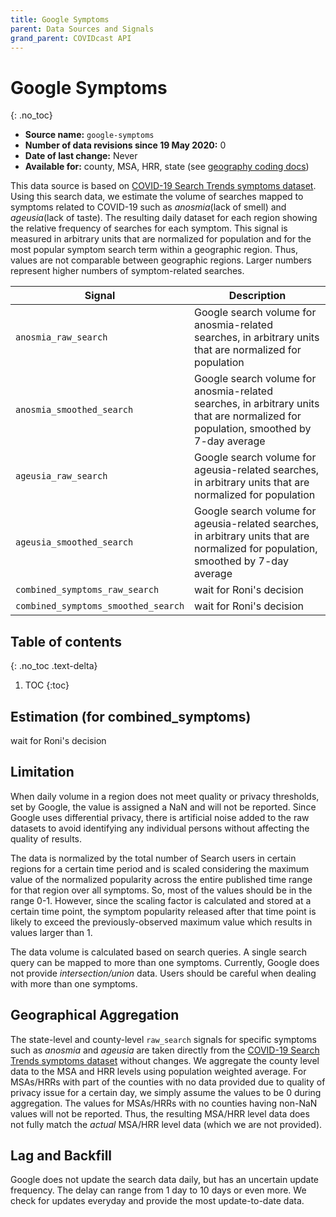 ```yaml
---
title: Google Symptoms
parent: Data Sources and Signals
grand_parent: COVIDcast API
---
```


# Google Symptoms
{: .no_toc}

* **Source name:** `google-symptoms`
* **Number of data revisions since 19 May 2020:** 0
* **Date of last change:** Never
* **Available for:** county, MSA, HRR, state (see [geography coding docs](../covidcast_geography.md))

This data source is based on [COVID-19 Search Trends symptoms dataset](https://github.com/google-research/open-covid-19-data/tree/master/data/exports/search_trends_symptoms_dataset). Using this search data, we estimate the volume of searches mapped to symptoms related 
to COVID-19 such as _anosmia_(lack of smell) and _ageusia_(lack of taste). The resulting daily dataset for each region 
showing the relative frequency of searches for each symptom.  This signal is measured 
in arbitrary units that are normalized for population and for the most popular symptom 
search term within a geographic region. Thus, values are not comparable between 
geographic regions. Larger numbers represent higher numbers of symptom-related 
searches.

| Signal | Description |
| --- | --- |
| `anosmia_raw_search` |  Google search volume for anosmia-related searches, in arbitrary units that are normalized for population |
| `anosmia_smoothed_search` | Google search volume for anosmia-related searches, in arbitrary units that are normalized for population, smoothed by 7-day average |
| `ageusia_raw_search` | Google search volume for ageusia-related searches, in arbitrary units that are normalized for population |
| `ageusia_smoothed_search` |  Google search volume for ageusia-related searches, in arbitrary units that are normalized for population, smoothed by 7-day average |
| `combined_symptoms_raw_search` | wait for Roni's decision |
| `combined_symptoms_smoothed_search` | wait for Roni's decision |



## Table of contents
{: .no_toc .text-delta}

1. TOC
{:toc}
## Estimation (for combined_symptoms)
wait for Roni's decision

## Limitation 
When daily volume in a region does not meet quality or privacy thresholds, set by Google, the value
is assigned a NaN and will not be reported. Since Google uses differential privacy, there is artificial 
noise added to the raw datasets to avoid identifying any individual persons without affecting the quality 
of results. 

The data is normalized by the total number of Search users in certain regions for 
a certain time period and is scaled considering the maximum value of the normalized
popularity across the entire published time range for that region over all symptoms. So, 
most of the values should be in the range 0-1. However, since the scaling factor is calculated 
and stored at a certain time point, the symptom popularity released after that time point is 
likely to exceed the previously-observed maximum value which results in values larger than 1.

The data volume is calculated based on search queries. A single search query can be mapped to more 
than one symptoms. Currently, Google does not provide _intersection/union_ data. Users should be careful
when dealing with more than one symptoms. 



## Geographical Aggregation
The state-level and county-level `raw_search` signals for specific symptoms such as _anosmia_ and _ageusia_ are taken directly from the [COVID-19 Search Trends symptoms dataset](https://github.com/google-research/open-covid-19-data/tree/master/data/exports/search_trends_symptoms_dataset) without changes.  We aggregate the county level data to the MSA and HRR levels using population weighted average. For MSAs/HRRs with part of the counties with no data provided due to quality of privacy issue for a certain day, we simply assume the values to be 0 during aggregation. The values for MSAs/HRRs with no counties having non-NaN values will not be reported. Thus, the resulting MSA/HRR level data does not fully match the _actual_ MSA/HRR level data (which we are not provided).


## Lag and Backfill
Google does not update the search data daily, but has an uncertain update frequency. The delay can range from 1 day to 10 days or even more. We check for updates everyday and provide the most update-to-date data.


